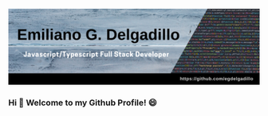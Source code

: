 ![Banner](https://github.com/egdelgadillo/egdelgadillo/blob/main/assets/Github%20Profile%20Banner%202.png)

### Hi 👋 Welcome to my Github Profile! 😄

<!--
**egdelgadillo/egdelgadillo** is a ✨ _special_ ✨ repository because its `README.md` (this file) appears on your GitHub profile.

Here are some ideas to get you started:

- 🔭 I’m currently working on ...
- 🌱 I’m currently learning ...
- 👯 I’m looking to collaborate on ...
- 🤔 I’m looking for help with ...
- 💬 Ask me about ...
- 📫 How to reach me: ...
- 😄 Pronouns: ...
- ⚡ Fun fact: ...
-->
